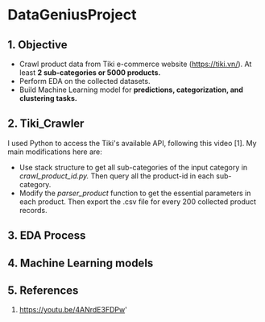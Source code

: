 # DataGeniusProject
## 1. Objective
* Crawl product data from Tiki e-commerce website (https://tiki.vn/). At least **2 sub-categories or 5000 products.**
* Perform EDA on the collected datasets.
* Build Machine Learning model for **predictions, categorization, and clustering tasks.**
## 2. Tiki_Crawler
I used Python to access the Tiki's available API, following this video [1]. My main modifications here are:
* Use stack structure to get all sub-categories of the input category in *crawl_product_id.py.* Then query all the product-id in each sub-category.
* Modify the *parser_product* function to get the essential parameters in each product. Then export the .csv file for every 200 collected product records.
## 3. EDA Process
## 4. Machine Learning models
## 5. References
1. https://youtu.be/4ANrdE3FDPw'
